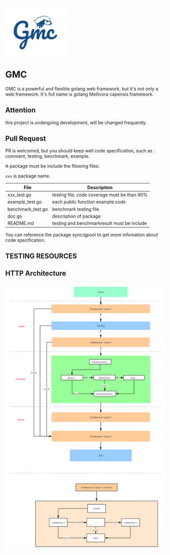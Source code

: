 <img src="/doc/images/logo.png" width="200" height="auto"/>  

# GMC
GMC is a powerful and flexible golang web framework, but it's not only a web framework. It's full name is golang Mellivora capensis framework.


## Attention
this project is undergoing development, will be changed frequently.

## Pull Request
PR is welcomed, but you should keep well code specification, such as : comment, testing, benchmark, example.

A package must be include the fllowing files:   

`xxx` is package name.  

| File | Description |
| ---- | ---- |
| xxx_test.go | testing file, code coverage must be than 90% |
| example_test.go  | each public function example code |
| benchmark_test.go | benchmark testing file |
| doc.go | description of package |
| README.md | testing and benchmarkresult must be include |

You can reference the package sync/gpool to get more infomation about code specification.

## TESTING RESOURCES

## HTTP Architecture

<img src="/doc/images/http-and-api-server-architecture.png" width="960" height="auto"/>  
